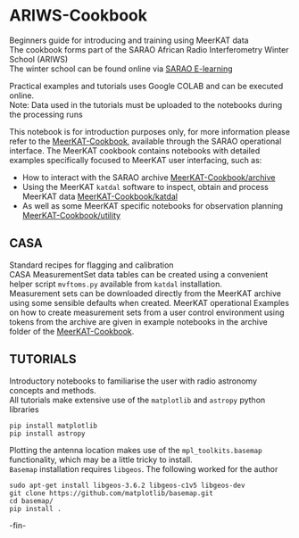 # ARIWS-Cookbook
Beginners guide for introducing and training using MeerKAT data    
The cookbook forms part of the SARAO African Radio Interferometry Winter School (ARIWS)    
The winter school can be found online via [SARAO E-learning](https://www.sarao.ac.za/e-learning-portal/)

Practical examples and tutorials uses Google COLAB and can be executed online.    
Note: Data used in the tutorials must be uploaded to the notebooks during the processing runs

This notebook is for introduction purposes only, for more information please refer to the
[MeerKAT-Cookbook](https://github.com/ska-sa/MeerKAT-Cookbook), available through the SARAO
operational interface.
The MeerKAT cookbook contains notebooks with detailed examples specifically focused to MeerKAT user
interfacing, such as:
* How to interact with the SARAO archive
[MeerKAT-Cookbook/archive](https://github.com/ska-sa/MeerKAT-Cookbook/blob/master/archive)
* Using the MeerKAT `katdal` software to inspect, obtain and process MeerKAT data
[MeerKAT-Cookbook/katdal](https://github.com/ska-sa/MeerKAT-Cookbook/tree/master/katdal)
* As well as some MeerKAT specific notebooks for observation planning
[MeerKAT-Cookbook/utility](https://github.com/ska-sa/MeerKAT-Cookbook/tree/master/utility)

## CASA
Standard recipes for flagging and calibration    
CASA MeasurementSet data tables can be created using a convenient helper script `mvftoms.py` available
from `katdal` installation.     
Measurement sets can be downloaded directly from the MeerKAT archive using some sensible defaults when
created.
MeerKAT operational
Examples on how to create measurement sets from a user control environment using tokens from the
archive are given in example notebooks in the archive folder of the
[MeerKAT-Cookbook](https://github.com/ska-sa/MeerKAT-Cookbook).

## TUTORIALS
Introductory notebooks to familiarise the user with radio astronomy concepts and methods.    
All tutorials make extensive use of the `matplotlib` and `astropy` python libraries
```
pip install matplotlib
pip install astropy
```

Plotting the antenna location makes use of the `mpl_toolkits.basemap` functionality, which may be a little tricky to install.    
`Basemap` installation requires `libgeos`. The following worked for the author
```
sudo apt-get install libgeos-3.6.2 libgeos-c1v5 libgeos-dev
git clone https://github.com/matplotlib/basemap.git
cd basemap/
pip install .
```

 -fin-
